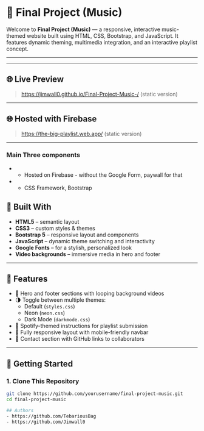 # 🎵 Final Project (Music)

Welcome to **Final Project (Music)** — a responsive, interactive music-themed website built using HTML, CSS, Bootstrap, and JavaScript. It features dynamic theming, multimedia integration, and an interactive playlist concept.

---


---

## 🌐 Live Preview

> https://jimwall0.github.io/Final-Project-Music-/ (static version) 

---

## 🌐 Hosted with Firebase

> https://the-big-playlist.web.app/ (static version) 

---

### Main Three components
* - Hosted on Firebase - without the Google Form, paywall for that
* - CSS Framework, Bootstrap



## 🧰 Built With

- **HTML5** – semantic layout
- **CSS3** – custom styles & themes
- **Bootstrap 5** – responsive layout and components
- **JavaScript** – dynamic theme switching and interactivity
- **Google Fonts** – for a stylish, personalized look
- **Video backgrounds** – immersive media in hero and footer

---

## 🎨 Features

- 🎥 Hero and footer sections with looping background videos
- 🌗 Toggle between multiple themes:
  - Default (`styles.css`)
  - Neon (`neon.css`)
  - Dark Mode (`darkmode.css`)
- 🧠 Spotify-themed instructions for playlist submission
- 📱 Fully responsive layout with mobile-friendly navbar
- 🔗 Contact section with GitHub links to collaborators

---

## 🚀 Getting Started

### 1. Clone This Repository

```bash
git clone https://github.com/yourusername/final-project-music.git
cd final-project-music

## Authors
- https://github.com/TebariousBag
- https://github.com/Jimwall0
